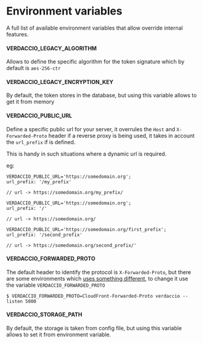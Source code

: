 # Environment variables

A full list of available environment variables that allow override
internal features.

#### VERDACCIO_LEGACY_ALGORITHM

Allows to define the specific algorithm for the token
signature which by default is `aes-256-ctr`

#### VERDACCIO_LEGACY_ENCRYPTION_KEY

By default, the token stores in the database, but using this variable allows to get it from memory

#### VERDACCIO_PUBLIC_URL

Define a specific public url for your server, it overrules the `Host` and `X-Forwarded-Proto` header if a reverse proxy is being used, it takes in account the `url_prefix` if is defined.

This is handy in such situations where a dynamic url is required.

eg:

```
VERDACCIO_PUBLIC_URL='https://somedomain.org';
url_prefix: '/my_prefix'

// url -> https://somedomain.org/my_prefix/

VERDACCIO_PUBLIC_URL='https://somedomain.org';
url_prefix: '/'

// url -> https://somedomain.org/

VERDACCIO_PUBLIC_URL='https://somedomain.org/first_prefix';
url_prefix: '/second_prefix'

// url -> https://somedomain.org/second_prefix/'
```

#### VERDACCIO_FORWARDED_PROTO

The default header to identify the protocol is `X-Forwarded-Proto`, but there are some environments which [uses something different](https://github.com/verdaccio/verdaccio/issues/990), to change it use the variable `VERDACCIO_FORWARDED_PROTO`

```
$ VERDACCIO_FORWARDED_PROTO=CloudFront-Forwarded-Proto verdaccio --listen 5000
```

#### VERDACCIO_STORAGE_PATH

By default, the storage is taken from config file, but using this variable allows to set it from environment variable.
